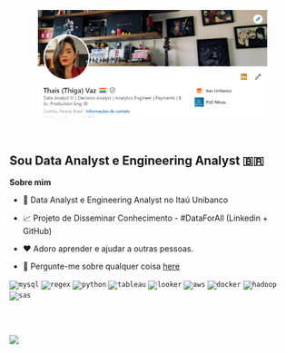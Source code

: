 <p align="center"><a href="https://www.linkedin.com/in/thacvaz/"><img width="80%" alt="Olá, Sou a Thais Vaz!! Bem vindo ao meu mundo." src="./imagens/readme.png" /></a></p>

<br />

## Sou Data Analyst e Engineering Analyst  🇧🇷

**Sobre mim**

- 💼 Data Analyst e Engineering Analyst no Itaú Unibanco

- 📈 Projeto de Disseminar Conhecimento - #DataForAll (Linkedin + GitHub)

- ❤️ Adoro aprender e ajudar a outras pessoas.

- 💬 Pergunte-me sobre qualquer coisa [here](https://github.com/thaiscvaz/thaiscvaz/issues)

<code><img height="20" alt="mysql" src="https://www.svgrepo.com/show/331760/sql-database-generic.svg"></code>
<code><img height="20" alt="regex" src="https://www.svgrepo.com/show/361284/regex.svg"></code>
<code><img height="20" alt="python" src="https://upload.wikimedia.org/wikipedia/commons/thumb/c/c3/Python-logo-notext.svg/1869px-Python-logo-notext.svg.png"></code>
<code><img height="20" alt="tableau" src="https://www.svgrepo.com/show/354428/tableau-icon.svg"></code>
<code><img height="20" alt="looker" src="https://www.svgrepo.com/show/354012/looker-icon.svg"></code>
<code><img height="20" alt="aws" src="https://www.svgrepo.com/show/448266/aws.svg"></code>
<code><img height="20" alt="docker" src="https://www.svgrepo.com/show/452192/docker.svg"></code>
<code><img height="20" alt="hadoop" src="https://www.svgrepo.com/show/353851/hadoop.svg"></code>
<code><img height="20" alt="sas" src="https://upload.wikimedia.org/wikipedia/commons/1/10/SAS_logo_horiz.svg"></code>


<br />

##

<div> 
  
  <a href="https://www.linkedin.com/in/thacvaz/" target="_blank"><img src="https://img.shields.io/badge/-LinkedIn-%230077B5?style=for-the-badge&logo=linkedin&logoColor=white" target="_blank"></a> 
  
</div>


